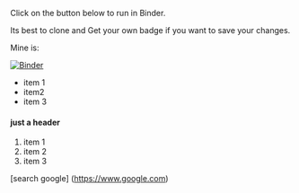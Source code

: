 Click on the button below to run in Binder.

Its best to clone and Get your own badge if you want to save your changes.

Mine is:

[![Binder](https://mybinder.org/badge_logo.svg)](https://mybinder.org/v2/gh/guohaiyun88/thpday0/master)

- item 1
- item2
- item 3
#### just a header
1. item 1
2. item 2
3. item 3

[search google] (https://www.google.com)